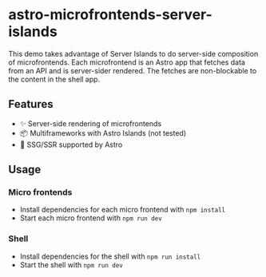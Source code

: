 # astro-microfrontends-server-islands

This demo takes advantage of Server Islands to do server-side composition of microfrontends. Each microfrontend is an 
Astro app that fetches data from an API and is server-sider rendered. The fetches are non-blockable to the content in the shell app.

## Features

- ✨ Server-side rendering of microfrontends
- 📦 Multiframeworks with Astro Islands (not tested)
- 🚀 SSG/SSR supported by Astro

## Usage

### Micro frontends

- Install dependencies for each micro frontend with `npm install`
- Start each micro frontend with `npm run dev`

### Shell

- Install dependencies for the shell with `npm run install`
- Start the shell with `npm run dev`